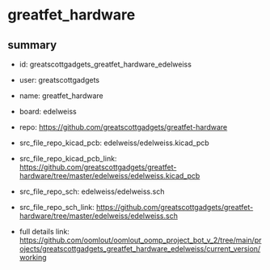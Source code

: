 # greatfet_hardware
 
## summary 
* id: greatscottgadgets_greatfet_hardware_edelweiss
* user: greatscottgadgets
* name: greatfet_hardware
* board: edelweiss
* repo: https://github.com/greatscottgadgets/greatfet-hardware
* src_file_repo_kicad_pcb: edelweiss/edelweiss.kicad_pcb
* src_file_repo_kicad_pcb_link: https://github.com/greatscottgadgets/greatfet-hardware/tree/master/edelweiss/edelweiss.kicad_pcb


* src_file_repo_sch: edelweiss/edelweiss.sch
* src_file_repo_sch_link: https://github.com/greatscottgadgets/greatfet-hardware/tree/master/edelweiss/edelweiss.sch
* full details link: https://github.com/oomlout/oomlout_oomp_project_bot_v_2/tree/main/projects/greatscottgadgets_greatfet_hardware_edelweiss/current_version/working  








